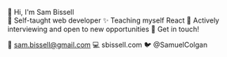 👋 Hi, I'm Sam Bissell <br/>
🚀 Self-taught web developer
✨ Teaching myself React
🌱 Actively interviewing and open to new opportunities
💬 Get in touch!

📩 sam.bissell@gmail.com
💻 sbissell.com
🐦 @SamuelColgan
